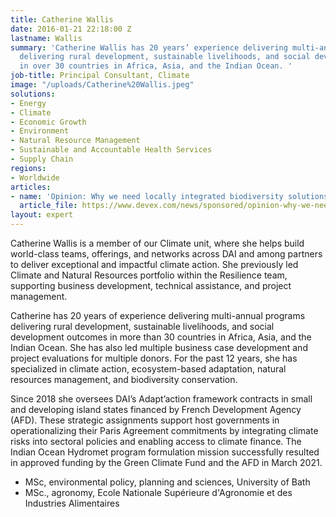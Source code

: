```yaml
---
title: Catherine Wallis
date: 2016-01-21 22:18:00 Z
lastname: Wallis
summary: 'Catherine Wallis has 20 years’ experience delivering multi-annual programmes
  delivering rural development, sustainable livelihoods, and social development outcomes
  in over 30 countries in Africa, Asia, and the Indian Ocean. '
job-title: Principal Consultant, Climate
image: "/uploads/Catherine%20Wallis.jpeg"
solutions:
- Energy
- Climate
- Economic Growth
- Environment
- Natural Resource Management
- Sustainable and Accountable Health Services
- Supply Chain
regions:
- Worldwide
articles:
- name: 'Opinion: Why we need locally integrated biodiversity solutions'
  article_file: https://www.devex.com/news/sponsored/opinion-why-we-need-locally-integrated-biodiversity-solutions-101951
layout: expert
---
```


Catherine Wallis is a member of our Climate unit, where she helps build world-class teams, offerings, and networks across DAI and among partners to deliver exceptional and impactful climate action. She previously led Climate and Natural Resources portfolio within the Resilience team, supporting business development, technical assistance, and project management.

Catherine has 20 years of experience delivering multi-annual programs delivering rural development, sustainable livelihoods, and social development outcomes in more than 30 countries in Africa, Asia, and the Indian Ocean. She has also led multiple business case development and project evaluations for multiple donors. For the past 12 years, she has specialized in climate action, ecosystem-based adaptation, natural resources management, and biodiversity conservation.

Since 2018 she oversees DAI’s Adapt’action framework contracts in small and developing island states financed by French Development Agency (AFD). These strategic assignments support host governments in operationalizing their Paris Agreement commitments by integrating climate risks into sectoral policies and enabling access to climate finance. The Indian Ocean Hydromet program formulation mission successfully resulted in approved funding by the Green Climate Fund and the AFD in March 2021.

* MSc, environmental policy, planning and sciences, University of Bath
* MSc., agronomy, Ecole Nationale Supérieure d'Agronomie et des Industries Alimentaires